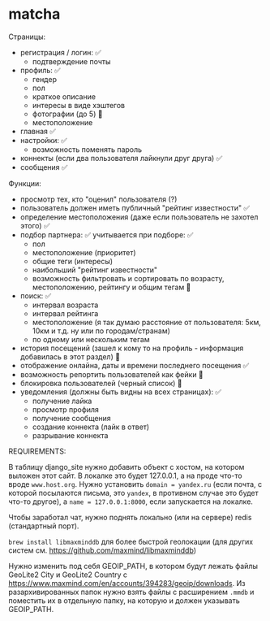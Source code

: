 # matcha

Страницы:

  - регистрация / логин: ✅
      - подтверждение почты
  - профиль: ✅
      - гендер 
      - пол
      - краткое описание
      - интересы в виде хэштегов
      - фотографии (до 5) 🚫
      - местоположение
  - главная ✅
  - настройки: ✅
      - возможность поменять пароль
  - коннекты (если два пользователя лайкнули друг друга) ✅
  - сообщения ✅
 
Функции:

  - просмотр тех, кто "оценил" пользователя (?)
  - пользователь должен иметь публичный "рейтинг известности" ✅
  - определение местоположения (даже если пользователь не захотел этого) ✅
  - подбор партнера: ✅
  учитывается при подборе: ✅
    - пол 
    - местоположение (приоритет)
    - общие теги (интересы)
    - наибольший "рейтинг известности"
    - возможность фильтровать и сортировать по возрасту, местоположению, рейтингу и общим тегам 🚫
  - поиск: ✅
      - интервал возраста
      - интервал рейтинга
      - местоположение (я так думаю расстояние от пользователя: 5км, 10км и т.д. ну или по городам/странам)
      - по одному или нескольким тегам
  - история посещений (зашел к кому то на профиль - информация добавилась в этот раздел) 🚫
  - отображение онлайна, даты и времени последнего посещения ✅
  - возможность репортить пользователей как фейки 🚫
  - блокировка пользователей (черный список) 🚫
  - уведомления (должны быть видны на всех страницах): ✅
      - получение лайка
      - просмотр профиля
      - получение сообщения
      - создание коннекта (лайк в ответ)
      - разрывание коннекта

REQUIREMENTS:

В таблицу django_site нужно добавить объект с хостом, на котором
выложен этот сайт. В локалке это будет 127.0.0.1, а на проде что-то вроде `www.host.org`.
Нужно установить `domain = yandex.ru` (если почта, с которой посылаются письма, это `yandex`,
в противном случае это будет что-то другое), а `name = 127.0.0.1:8000`, если запускается на локалке.  

Чтобы заработал чат, нужно поднять локально (или на сервере)
redis (стандартный порт).

`brew install libmaxminddb` для более быстрой геолокации
(для других систем см. https://github.com/maxmind/libmaxminddb)

Нужно изменить под себя GEOIP_PATH, в котором будут лежать файлы
GeoLite2 City и GeoLite2 Country с
https://www.maxmind.com/en/accounts/394283/geoip/downloads. 
Из разархивированных папок нужно взять файлы с расширением `.mmdb`
и поместить их в отдельную папку,
на которую и должен указывать GEOIP_PATH.
